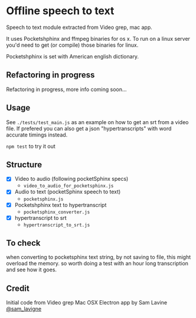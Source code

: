 # Offline speech to text

Speech to text module extracted from Video grep, mac app.

It uses Pocketshphinx and ffmpeg binaries for os x. To run on a linux server you'd need to get (or compile) those binaries for linux.

Pocketshphinx is set with American english dictionary.

## Refactoring in progress

Refactoring in progress, more info coming soon...


## Usage

See `./tests/test_main.js` as an example on how to get an srt from a video file.
If prefered you can also get a json "hypertranscripts" with word accurate timings instead.


`npm test` to try it out

## Structure

- [X] Video to audio (following pocketSphinx specs)  
  - `video_to_audio_for_pocketsphinx.js`
- [X] Audio to text (pocketSphinx speech to text)
  - `pocketsphinx.js`
- [X] Pocketshphinx text to hypertranscript
  - `pocketsphinx_converter.js`
- [X] hypertranscript to srt
  - `hypertranscript_to_srt.js`


## To check
when converting to pocketsphinx text string, by not saving to file, this might overload the memory. so worth doing a test with an hour long transcription and see how it goes.  


## Credit
Initial code from Video grep Mac OSX Electron app by Sam Lavine [@sam_lavigne](https://twitter.com/sam_lavigne)
